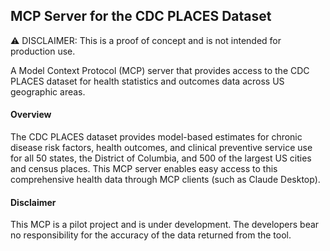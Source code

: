 ## MCP Server for the CDC PLACES Dataset

⚠️ DISCLAIMER: This is a proof of concept and is not intended for production use.

A Model Context Protocol (MCP) server that provides access to the CDC PLACES dataset for health statistics and outcomes data across US geographic areas.

#### Overview

The CDC PLACES dataset provides model-based estimates for chronic disease risk factors, health outcomes, and clinical preventive service use for all 50 states, the District of Columbia, and 500 of the largest US cities and census places. This MCP server enables easy access to this comprehensive health data through MCP clients (such as Claude Desktop).

#### Disclaimer 

This MCP is a pilot project and is under development. The developers bear no responsibility for the accuracy of the data returned from the tool. 